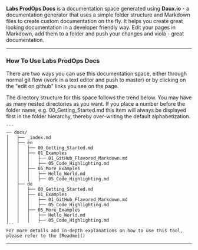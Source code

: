 <p class="lead">
	<strong>Labs ProdOps Docs</strong> is a documentation space generated using <strong>Daux.io</strong> - a documentation generator that uses a simple folder structure and Markdown files to create custom documentation on the fly. It helps you create great looking documentation in a developer friendly way. Edit your pages in Markdown, add them to a folder and push your changes and violà - great documentation.
</p>

<hr/>
<h3>How To Use Labs ProdOps Docs</h3>
<p class="lead">
   There are two ways you can use this documentation space, either through normal git flow (work in a text editor and push to master) or by clicking on the "edit on github" links you see on the page. 

  The directory structure for this space follows the trend below. You may have as many nested directories as you want. If you place a number before the 
  folder name, e.g. 00_Getting_Started.md this item will always be displayed first in the folder hierarchy, thereby over-writing the default alphabetization.

	```
	── docs/
	│   ├── _index.md
	│   ├── en
	│   │   ├── 00_Getting_Started.md
	│   │   ├── 01_Examples
	│   │   │   ├── 01_GitHub_Flavored_Markdown.md
	│   │   │   ├── 05_Code_Highlighting.md
	│   │   ├── 05_More_Examples
	│   │   │   ├── Hello_World.md
	│   │   │   ├── 05_Code_Highlighting.md
	│   ├── de
	│   │   ├── 00_Getting_Started.md
	│   │   ├── 01_Examples
	│   │   │   ├── 01_GitHub_Flavored_Markdown.md
	│   │   │   ├── 05_Code_Highlighting.md
	│   │   ├── 05_More_Examples
	│   │   │   ├── Hello_World.md
	│   │   │   ├── 05_Code_Highlighting.md
	```
	For more details and in-depth explanations on how to use this tool, please refer to the [Readme]()
</p>
<hr/>


<!-- Google Code -->
<script type="text/javascript">
var google_conversion_id = 983836026;
var google_custom_params = window.google_tag_params;
var google_remarketing_only = true;
</script>

<script type="text/javascript" src="//www.googleadservices.com/pagead/conversion.js">
</script>
<noscript>
<div style="display:inline;">
<img height="1" width="1" style="border-style:none;" alt="" src="//googleads.g.doubleclick.net/pagead/viewthroughconversion/983836026/?value=0&amp;guid=ON&amp;script=0"/>
</div>
</noscript>
